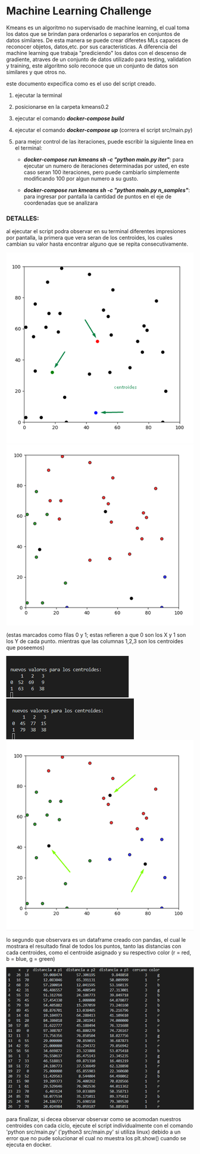 # Machine Learning Challenge

Kmeans es un algoritmo no supervisado de machine learning, el cual toma los datos que se brindan para ordenarlos o separarlos
en conjuntos de datos similares. De esta manera se puede crear diferetes MLs capaces de reconocer objetos, datos,etc. 
por sus caracteristicas. 
A diferencia del machine learning que trabaja "prediciendo" los datos con el descenso de gradiente,
atraves de un conjunto de datos utilizado para testing, validation y training, este algoritmo solo reconoce que un conjunto
de datos son similares y que otros no.

 
este documento expecifica como es el uso del script creado.
1) ejecutar la terminal
2) posicionarse en la carpeta kmeans0.2
3) ejecutar el comando ***docker-compose build***
4) ejecutar el comando ***docker-compose up*** (correra el script src/main.py)
5) para mejor control de las iteraciones, puede escribir la siguiente linea en el terminal:

	- ***docker-compose run kmeans sh -c "python main.py iter"***: para ejecutar un numero de iteraciones determinadas por usted,
	en este caso seran 100 iteraciones, pero puede cambiarlo simplemente modificando 100 por algun numero a su gusto.



	- ***docker-compose run kmeans sh -c "python main.py n_samples"***: para ingresar por pantalla la cantidad de puntos en el eje
	de coordenadas que se analizara



### DETALLES:
al ejecutar el script podra observar en su terminal diferentes impresiones por pantalla, la primera que vera seran
	de los centroides, los cuales cambian su valor hasta encontrar alguno que se repita consecutivamente.
  
![img](./img/1.png)
![img](./img/2.png)

(estas marcados como filas 0 y 1; estas refieren a que 0 son los X y 1 son los Y de cada punto. mientras que las
	columnas 1,2,3 son los centroides que poseemos)
  
  
![img](./img/3.png)
![img](./img/5.png)
![img](./img/4.png)


lo segundo que observara es un dataframe creado con pandas, el cual le mostrara el resultado final de todos los 
	puntos, tanto las distancias con cada centroides, como el centroide asignado y su respectivo color
	(r = red, b = blue, g = green)
  
![img](./img/6.png)

para finalizar, si decea observar observar como se acomodan nuestros centroides con cada ciclo, ejecute el script
	individualmente con el comando 'python src/main.py' ('python3 src/main.py' si utiliza linux) debido a un error que
	no pude solucionar el cual no muestra los plt.show() cuando se ejecuta en docker.
  
  
